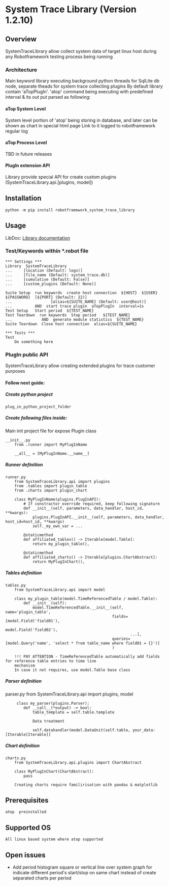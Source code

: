 # System Trace Library (Version 1.2.10)

## Overview
SystemTraceLibrary allow collect system data of target linux host during any Robotframework 
testing process being running

### Architecture
Main keyword library executing background python threads for SqlLite db node, separate theads for system trace collecting 
plugins
By default library contain 'aTopPlugIn'. 'atop' command being executing with predefined interval & its out put parsed as following:
#### aTop System Level
System level portion of 'atop' being storing in database, and later can be shown as chart in special html page
Link to it logged to robotframework regular log
#### aTop Process Level
TBD in future releases
#### PlugIn extension API
Library provide special API for create custom plugins (SystemTraceLibrary.api.[plugins, model])


## Installation

    python -m pip install robotframework_system_trace_library

## Usage

LibDoc: [Library documentation](docs/SystemTraceLibrary.html)

### Test/Keywords within *.robot file

    *** Settings ***
    Library  SystemTraceLibrary 
    ...     [location (Default: logs)] 
    ...     [file_name (Default: system_trace.db)]
    ...     [cumulative (Default: False)]
    ...     [custom_plugins (Default: None)]
    
    Suite Setup  run keywords  create host connection  ${HOST}  ${USER}  ${PASSWORD}  [${PORT} (Default: 22)] 
    ...                 [alias=${SUITE_NAME} (Default: user@host)]
    ...          AND  start trace plugin  aTopPlugIn  interval=1s
    Test Setup   Start period  ${TEST_NAME}
    Test Teardown  run keywords  Stop period   ${TEST_NAME}
    ...             AND  generate module statistics  ${TEST_NAME}
    Suite Teardown  Close host connection  alias=${SUITE_NAME}

    *** Tests ***
    Test
        Do something here

### PlugIn public API

SystemTraceLibrary allow creating extended plugins for trace customer purposes

#### Follow next guide:

##### Create python project 

    plug_in_python_project_folder

##### Create following files inside:

Main init project file for expose Plugin class

    __init__.py
        from .runner import MyPlugInName
        
        __all__ = [MyPlugInName.__name__]

##### Runner definition

    runner.py
        from SystemTraceLibrary.api import plugins
        from .tables import plugin_table
        from .charts import plugin_chart
        
        class MyPlugInName(plugins.PlugInAPI):
            # If constractor override required, keep following signature 
            def __init__(self, parameters, data_handler, host_id, **kwargs):
                plugins.PlugInAPI.__init__(self, parameters, data_handler, host_id=host_id, **kwargs)
                self._my_own_var = ...

            @staticmethod
            def affiliated_tables() -> Iterable[model.Table]:
                return my_plugin_table(),
            
            @staticmethod
            def affiliated_charts() -> Iterable[plugins.ChartAbstract]:
                return MyPlugInChart(),


##### Tables definition

    tables.py
        from SystemTraceLibrary.api import model

        class my_plugin_table(model.TimeReferencedTable / model.Table):
            def __init__(self):
                model.TimeReferencedTable.__init__(self, name='plugin_table',
                                                   fields=[model.Field('field01'),
                                                           model.Field('field02'),
                                                           ...],
                                                   queries=[model.Query('name', 'select * from table_name where field01 = {}')]
                                                   )
        
        !!! PAY ATTENTION - TimeReferencedTable automatically add fields for reference table entries to time line 
        mechanism 
        In case it not requires, use model.Table base class
##### Parser definition
   
   parser.py
         from SystemTraceLibrary.api import plugins, model
         
         class my_parser(plugins.Parser):
            def __call__(*output) -> bool:
                table_template = self.table.template
                
                Data treatment                

                self.datahandler(model.DataUnit(self.table, your_data: [Iterable[Iterable]]

##### Chart definition

    charts.py
        from SystemTraceLibrary.api.plugins import ChartAbstract
        
        class MyPlugInChart(ChartAbstract):
            pass
        
        Creating charts require familirisation with pandas & matplotlib

## Prerequisites
    atop  preinstalled

## Supported OS
    All linux based system where atop supported

## Open issues
 - Add period histogram square or vertical line over system graph for indicate different period's start/stop 
   on same chart instead of create separated charts per period
